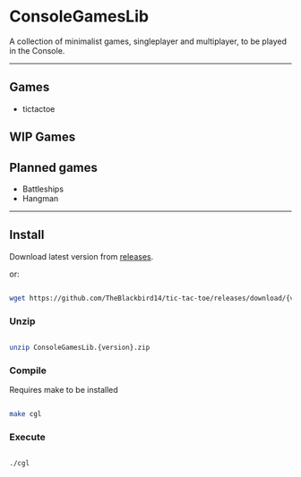 # ConsoleGamesLib

A collection of minimalist games, singleplayer and multiplayer, to be played in the Console.

---

## Games

- tictactoe

## WIP Games

## Planned games

- Battleships
- Hangman

---

## Install

Download latest version from [releases](https://github.com/TheBlackbird14/ConsoleGamesLib/releases).

or:

```bash

wget https://github.com/TheBlackbird14/tic-tac-toe/releases/download/{version}/ConsoleGamesLib.{version}.zip

```

### Unzip

```bash

unzip ConsoleGamesLib.{version}.zip

```

### Compile

Requires make to be installed

```bash

make cgl

```

### Execute

```bash

./cgl

```
